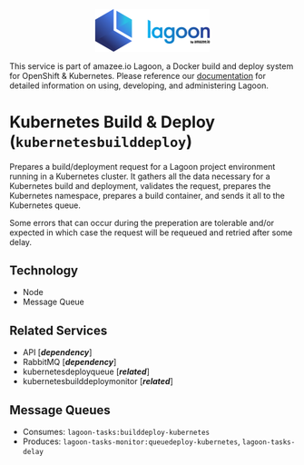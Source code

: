 <p align="center"><img
src="https://raw.githubusercontent.com/amazeeio/lagoon/master/docs/images/lagoon-logo.png"
alt="The Lagoon logo is a blue hexagon split in two pieces with an L-shaped cut"
width="40%"></p>

This service is part of amazee.io Lagoon, a Docker build and deploy system for
OpenShift & Kubernetes. Please reference our [documentation] for detailed
information on using, developing, and administering Lagoon.

# Kubernetes Build & Deploy (`kubernetesbuilddeploy`)

Prepares a build/deployment request for a Lagoon project environment running in
a Kubernetes cluster. It gathers all the data necessary for a Kubernetes build
and deployment, validates the request, prepares the Kubernetes namespace,
prepares a build container, and sends it all to the Kubernetes queue.

Some errors that can occur during the preperation are tolerable and/or expected
in which case the request will be requeued and retried after some delay.

## Technology

* Node
* Message Queue

## Related Services

* API [***dependency***]
* RabbitMQ [***dependency***]
* kubernetesdeployqueue [***related***]
* kubernetesbuilddeploymonitor [***related***]

## Message Queues

* Consumes: `lagoon-tasks:builddeploy-kubernetes`
* Produces: `lagoon-tasks-monitor:queuedeploy-kubernetes`, `lagoon-tasks-delay`

[documentation]: https://lagoon.readthedocs.io/
